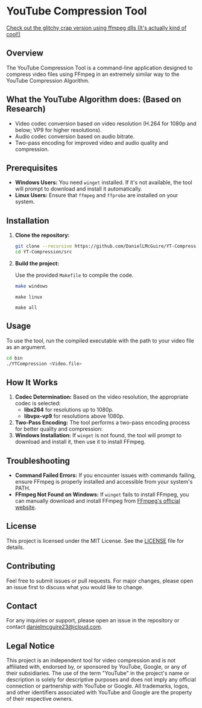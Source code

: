 
# YouTube Compression Tool
[Check out the glitchy crap version using ffmpeg dlls (It's actually kind of cool!)](https://github.com/DanielLMcGuire/YTCompression-Rewrite)

## Overview

The YouTube Compression Tool is a command-line application designed to compress video files using FFmpeg in an extremely similar way to the YouTube Compression Algorithm.

## What the YouTube Algorithm does: (Based on Research)

- Video codec conversion based on video resolution (H.264 for 1080p and below; VP9 for higher resolutions).
- Audio codec conversion based on audio bitrate.
- Two-pass encoding for improved video and audio quality and compression.

## Prerequisites

- **Windows Users:** You need `winget` installed. If it's not available, the tool will prompt to download and install it automatically.
- **Linux Users:** Ensure that `ffmpeg` and `ffprobe` are installed on your system.

## Installation

1. **Clone the repository:**

   ```bash
   git clone --recursive https://github.com/DanielLMcGuire/YT-Compression.git
   cd YT-Compression/src
   ```

2. **Build the project:**

   Use the provided `Makefile` to compile the code.

   ```bash
   make windows 
   ```
   ```
   make linux
   ```
   ```
   make all
   ```

## Usage

To use the tool, run the compiled executable with the path to your video file as an argument.

```bash
cd bin
./YTCompression <Video.file>
```

## How It Works

1. **Codec Determination:** Based on the video resolution, the appropriate codec is selected:
   - **libx264** for resolutions up to 1080p.
   - **libvpx-vp9** for resolutions above 1080p.
2. **Two-Pass Encoding:** The tool performs a two-pass encoding process for better quality and compression:
3. **Windows Installation:** If `winget` is not found, the tool will prompt to download and install it, then use it to install FFmpeg.

## Troubleshooting

- **Command Failed Errors:** If you encounter issues with commands failing, ensure FFmpeg is properly installed and accessible from your system's PATH.
- **FFmpeg Not Found on Windows:** If `winget` fails to install FFmpeg, you can manually download and install FFmpeg from [FFmpeg's official website](https://ffmpeg.org/download.html).

## License

This project is licensed under the MIT License. See the [LICENSE](LICENSE) file for details.

## Contributing

Feel free to submit issues or pull requests. For major changes, please open an issue first to discuss what you would like to change.

## Contact

For any inquiries or support, please open an issue in the repository or contact danielmcguire23@icloud.com.

## Legal Notice

This project is an independent tool for video compression and is not affiliated with, endorsed by, or sponsored by YouTube, Google, or any of their subsidiaries. The use of the term "YouTube" in the project's name or description is solely for descriptive purposes and does not imply any official connection or partnership with YouTube or Google. All trademarks, logos, and other identifiers associated with YouTube and Google are the property of their respective owners.
